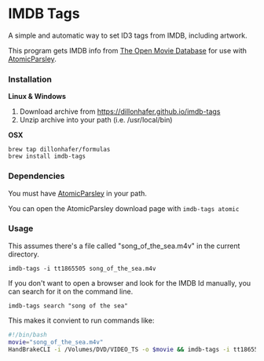 # IMDB Tags

A simple and automatic way to set ID3 tags from IMDB, including artwork.

This program gets IMDB info from [The Open Movie Database](http://www.omdbapi.com/) for use with [AtomicParsley](http://atomicparsley.sourceforge.net/).

### Installation

**Linux & Windows**

1. Download archive from https://dillonhafer.github.io/imdb-tags
2. Unzip archive into your path (i.e. /usr/local/bin)

**OSX**

```
brew tap dillonhafer/formulas
brew install imdb-tags
```

### Dependencies

You must have [AtomicParsley](http://atomicparsley.sourceforge.net/) in your path.

You can open the AtomicParsley download page with `imdb-tags atomic`

### Usage

This assumes there's a file called "song_of_the_sea.m4v" in the current directory.

`imdb-tags -i tt1865505 song_of_the_sea.m4v`

If you don't want to open a browser and look for the IMDB Id manually, you can search for it on the command line.

`imdb-tags search "song of the sea"`

This makes it convient to run commands like:

```bash
#!/bin/bash
movie="song_of_the_sea.m4v"
HandBrakeCLI -i /Volumes/DVD/VIDEO_TS -o $movie && imdb-tags -i tt1865505 $movie
```
